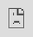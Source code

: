 ```yaml
---
layout: single
title: "Research"
permalink: /research/
---
```


My overall interests are in the ocean large-scale and mesoscale dynamics and their role in climate, using numerical simulations and a variety of advanced analytical methods. I have experience using numerical simulations for studies from dynamics and eddy-induced mixing to regional sea-level variations.

## Sea level change and its drivers
<div style="width:350px; float: right">

</div>
TBC

## Eddy-induced advection
<div style="width:350px; float: left">

</div>
TBC

## Estimate Eulerian eddy mixing (rate) from Lagrangian particles
<div style="width:350px; float: left">
  
<iframe src="https://player.vimeo.com/video/1113425123?badge=0&amp;autopause=0&amp;player_id=0&amp;app_id=58479" frameborder="0" allow="autoplay; fullscreen; picture-in-picture; clipboard-write; encrypted-media; web-share" referrerpolicy="strict-origin-when-cross-origin" style="position:absolute;top:0;left:0;width:100%;height:100%;" title="Particle and tracer evolutions"></iframe></div><script src="https://player.vimeo.com/api/player.js"></script>

##  Parameterization of eddy forcing using machine learning 
<div style="width:350px; float: right">

</div>
TBC
